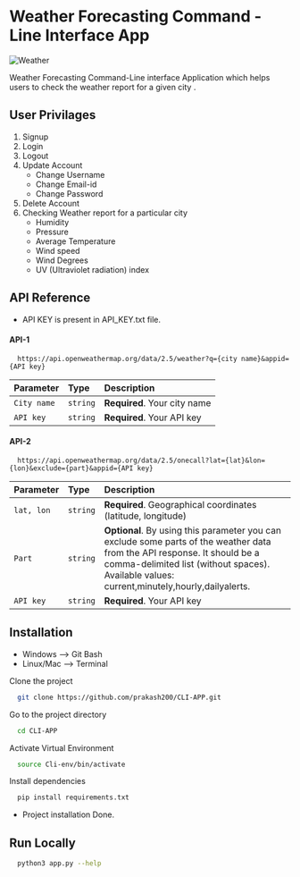 # Weather Forecasting  Command - Line Interface App

![Weather](https://pictures.brafton.com/x_0_0_0_14119699_800.jpg)

Weather Forecasting Command-Line interface Application which helps users to 
check the weather report for a given city .

## User Privilages

1. Signup
2. Login
3. Logout
4. Update Account
    * Change Username
    * Change Email-id
    * Change Password
5. Delete Account
6. Checking Weather report for a particular city
    * Humidity
    * Pressure
    * Average Temperature 
    * Wind speed
    * Wind Degrees
    * UV (Ultraviolet radiation) index




## API Reference

- API KEY is present in API_KEY.txt file.

#### API-1

```http
  https://api.openweathermap.org/data/2.5/weather?q={city name}&appid={API key}
```

| Parameter | Type     | Description                |
| :-------- | :------- | :------------------------- |
| `City name` | `string` | **Required**. Your city name|
| `API key` | `string` | **Required**. Your API key |

#### API-2

```http
  https://api.openweathermap.org/data/2.5/onecall?lat={lat}&lon={lon}&exclude={part}&appid={API key}
```

| Parameter | Type     | Description                       |
| :-------- | :------- | :-------------------------------- |
| `lat, lon`      | `string` | **Required**. Geographical coordinates (latitude, longitude) |
| `Part` | `string` | **Optional**. By using this parameter you can exclude some parts of the weather data from the API response. It should be a comma-delimited list (without spaces). Available values:  current,minutely,hourly,dailyalerts.
| `API key` | `string` | **Required**. Your API key | 


## Installation

- Windows   --> Git Bash
- Linux/Mac --> Terminal

Clone the project

```bash
  git clone https://github.com/prakash200/CLI-APP.git
```

Go to the project directory

```bash
  cd CLI-APP
```
Activate Virtual Environment

```bash
  source Cli-env/bin/activate
```

Install dependencies

```bash
  pip install requirements.txt
```

- Project installation Done.

## Run Locally

```bash
  python3 app.py --help
```